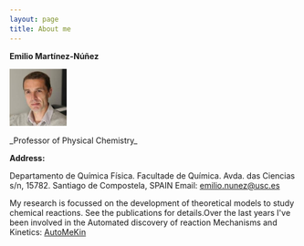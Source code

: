 ```yaml
---
layout: page
title: About me
---
```


**Emilio Martínez-Núñez**
<p align="left">
   <img src="foto.jpg" alt="alt text" width="100" height="100">
</p>
_Professor of Physical Chemistry_

**Address:** 

Departamento de Química Física. Facultade de Química.
Avda. das Ciencias s/n, 15782. Santiago de Compostela, SPAIN
Email: emilio.nunez@usc.es  

My research is focussed on the development of theoretical models to study chemical reactions. See the publications for details.Over the last years I've been involved in the Automated discovery of reaction Mechanisms and Kinetics: [AutoMeKin](https://github.com/emartineznunez/AutoMeKin)


